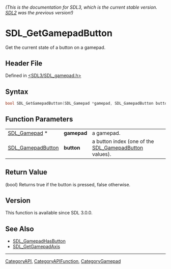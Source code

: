 ###### (This is the documentation for SDL3, which is the current stable version. [SDL2](https://wiki.libsdl.org/SDL2/) was the previous version!)
# SDL_GetGamepadButton

Get the current state of a button on a gamepad.

## Header File

Defined in [<SDL3/SDL_gamepad.h>](https://github.com/libsdl-org/SDL/blob/main/include/SDL3/SDL_gamepad.h)

## Syntax

```c
bool SDL_GetGamepadButton(SDL_Gamepad *gamepad, SDL_GamepadButton button);
```

## Function Parameters

|                                        |             |                                                                            |
| -------------------------------------- | ----------- | -------------------------------------------------------------------------- |
| [SDL_Gamepad](SDL_Gamepad) *           | **gamepad** | a gamepad.                                                                 |
| [SDL_GamepadButton](SDL_GamepadButton) | **button**  | a button index (one of the [SDL_GamepadButton](SDL_GamepadButton) values). |

## Return Value

(bool) Returns true if the button is pressed, false otherwise.

## Version

This function is available since SDL 3.0.0.

## See Also

- [SDL_GamepadHasButton](SDL_GamepadHasButton)
- [SDL_GetGamepadAxis](SDL_GetGamepadAxis)

----
[CategoryAPI](CategoryAPI), [CategoryAPIFunction](CategoryAPIFunction), [CategoryGamepad](CategoryGamepad)

